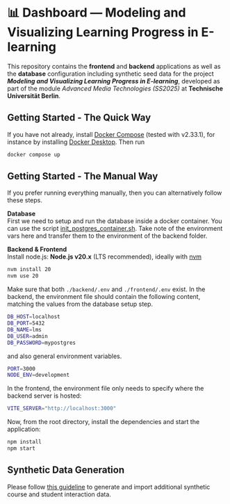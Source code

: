 # 📊 Dashboard — Modeling and Visualizing Learning Progress in E-learning

This repository contains the **frontend** and **backend** applications
as well as the **database** configuration including synthetic seed data for the project **_Modeling and Visualizing Learning Progress in E-learning_**, developed as part of the module _Advanced Media Technologies (SS2025)_ at **Technische Universität Berlin**.

## Getting Started - The Quick Way

If you have not already, install [Docker Compose](https://docs.docker.com/compose/install/) (tested with v2.33.1), for instance by installing [Docker Desktop](https://docs.docker.com/desktop/).
Then run

```bash
docker compose up
```

## Getting Started - The Manual Way

If you prefer running everything manually, then you can alternatively follow these steps.

**Database**\
First we need to setup and run the database inside a docker container.
You can use the script [init_postgres_container.sh](./database/init_postgres_container.sh).
Take note of the environment vars here and transfer them to the environment of the backend folder.

**Backend & Frontend**\
Install node.js: **Node.js v20.x** (LTS recommended), ideally with [nvm](https://github.com/nvm-sh/nvm)

```bash
nvm install 20
nvm use 20
```

Make sure that both `./backend/.env` and `./frontend/.env` exist.
In the backend, the environment file should contain the following content, matching the values from the database setup step.

```bash
DB_HOST=localhost
DB_PORT=5432
DB_NAME=lms
DB_USER=admin
DB_PASSWORD=mypostgres
```

and also general environment variables.

```bash
PORT=3000
NODE_ENV=development
```

In the frontend, the environment file only needs to specify where the backend server is hosted:

```bash
VITE_SERVER="http://localhost:3000"
```

Now, from the root directory, install the dependencies and start the application:

```bash
npm install
npm start
```

## Synthetic Data Generation
Please follow [this guideline](./database/README.md) to generate and import additional synthetic course and student interaction data.
